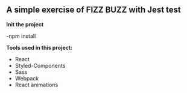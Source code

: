 ## A simple exercise of FIZZ BUZZ with Jest test

**Init the project**

-npm install

**Tools used in this project:**

- React
- Styled-Components
- Sass
- Webpack
- React animations
